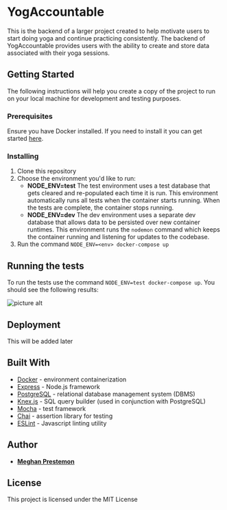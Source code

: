 # YogAccountable

This is the backend of a larger project created to help motivate users to start doing yoga and continue practicing consistently. The backend of YogAccountable provides users with the ability to create and store data associated with their yoga sessions.

## Getting Started

The following instructions will help you create a copy of the project to run on your local machine for development and testing purposes.

### Prerequisites

Ensure you have Docker installed. If you need to install it you can get started [here](https://www.docker.com/community-edition).

### Installing

1. Clone this repository
2. Choose the environment you'd like to run:
    * **NODE_ENV=test** The test environment uses a test database that gets cleared and re-populated each time it is run. This environment automatically runs all tests when the container starts running. When the tests are complete, the container stops running.
    * **NODE_ENV=dev** The dev environment uses a separate dev database that allows data to be persisted over new container runtimes. This environment runs the `nodemon` command which keeps the container running and listening for updates to the codebase.
3. Run the command `NODE_ENV=<env> docker-compose up`

## Running the tests

To run the tests use the command `NODE_ENV=test docker-compose up`. You should see the following results:

![picture alt](https://user-images.githubusercontent.com/24230076/29489862-56ca11bc-84df-11e7-9873-3343fd99e47a.png "test results in terminal")

## Deployment

This will be added later

## Built With

* [Docker](https://docs.docker.com/) - environment containerization
* [Express](https://expressjs.com/) - Node.js framework
* [PostgreSQL](https://www.postgresql.org/) - relational database management system (DBMS)
* [Knex.js](http://knexjs.org/) - SQL query builder (used in conjunction with PostgreSQL)
* [Mocha](https://mochajs.org/) - test framework
* [Chai](http://chaijs.com/) - assertion library for testing
* [ESLint](https://eslint.org/docs/rules/) - Javascript linting utility

## Author

* [**Meghan Prestemon**](https://github.com/meghanprestemon)

## License

This project is licensed under the MIT License
